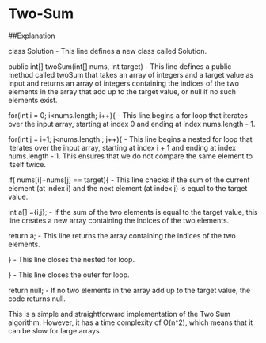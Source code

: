 # Two-Sum
##Explanation

class Solution - This line defines a new class called Solution.

public int[] twoSum(int[] nums, int target) - This line defines a public method called twoSum that takes an array of integers and a target value as input and returns an array of integers containing the indices of the two elements in the array that add up to the target value, or null if no such elements exist.

for(int i = 0; i<nums.length; i++){ - This line begins a for loop that iterates over the input array, starting at index 0 and ending at index nums.length - 1.

for(int j = i+1; j<nums.length ; j++){ - This line begins a nested for loop that iterates over the input array, starting at index i + 1 and ending at index nums.length - 1. This ensures that we do not compare the same element to itself twice.

if( nums[i]+nums[j] == target){ - This line checks if the sum of the current element (at index i) and the next element (at index j) is equal to the target value.

int a[] ={i,j}; - If the sum of the two elements is equal to the target value, this line creates a new array containing the indices of the two elements.

return a; - This line returns the array containing the indices of the two elements.

} - This line closes the nested for loop.

} - This line closes the outer for loop.

return null; - If no two elements in the array add up to the target value, the code returns null.

This is a simple and straightforward implementation of the Two Sum algorithm. However, it has a time complexity of O(n^2), which means that it can be slow for large arrays.
